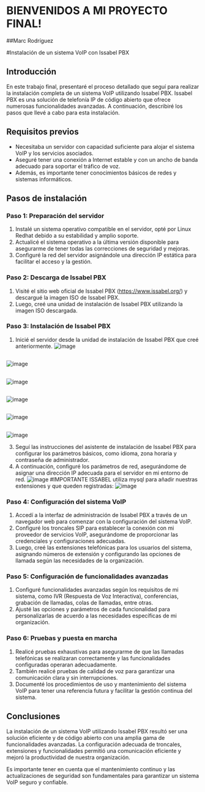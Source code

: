 # BIENVENIDOS A MI PROYECTO FINAL! 
##Marc Rodríguez


#Instalación de un sistema VoIP con Issabel PBX

## Introducción
En este trabajo final, presentaré el proceso detallado que seguí para realizar la instalación completa de un sistema VoIP utilizando Issabel PBX. Issabel PBX es una solución de telefonía IP de código abierto que ofrece numerosas funcionalidades avanzadas. A continuación, describiré los pasos que llevé a cabo para esta instalación.

## Requisitos previos
- Necesitaba un servidor con capacidad suficiente para alojar el sistema VoIP y los servicios asociados.
- Aseguré tener una conexión a Internet estable y con un ancho de banda adecuado para soportar el tráfico de voz.
- Además, es importante tener conocimientos básicos de redes y sistemas informáticos.

## Pasos de instalación

### Paso 1: Preparación del servidor
1. Instalé un sistema operativo compatible en el servidor, opté por Linux Redhat debido a su estabilidad y amplio soporte.
2. Actualicé el sistema operativo a la última versión disponible para asegurarme de tener todas las correcciones de seguridad y mejoras.
3. Configuré la red del servidor asignándole una dirección IP estática para facilitar el acceso y la gestión.

### Paso 2: Descarga de Issabel PBX
1. Visité el sitio web oficial de Issabel PBX (https://www.issabel.org/) y descargué la imagen ISO de Issabel PBX.
2. Luego, creé una unidad de instalación de Issabel PBX utilizando la imagen ISO descargada.

### Paso 3: Instalación de Issabel PBX
1. Inicié el servidor desde la unidad de instalación de Issabel PBX que creé anteriormente.
![image](https://github.com/m4rch4ck/instalacionissabel/assets/96228719/8a7dce97-619c-4dae-82c6-bbddd948ce4c)
##
![image](https://github.com/m4rch4ck/instalacionissabel/assets/96228719/6e12e68a-dffe-4838-ad0f-e49b524cf442)
##
![image](https://github.com/m4rch4ck/instalacionissabel/assets/96228719/42a10fdd-7e58-4fdf-bcd6-231e6b4ba6c4)
##
![image](https://github.com/m4rch4ck/instalacionissabel/assets/96228719/c49e9ed7-7e90-4467-930a-ec7a03a95a0b)
##
![image](https://github.com/m4rch4ck/instalacionissabel/assets/96228719/0b9973e4-de84-4812-a6de-723c57e13873)
##
![image](https://github.com/m4rch4ck/instalacionissabel/assets/96228719/17466dc6-b057-4280-aaf6-79ecb02cfbcb)

3. Seguí las instrucciones del asistente de instalación de Issabel PBX para configurar los parámetros básicos, como idioma, zona horaria y contraseña de administrador.
4. A continuación, configuré los parámetros de red, asegurándome de asignar una dirección IP adecuada para el servidor en mi entorno de red.
![image](https://github.com/m4rch4ck/instalacionissabel/assets/96228719/714b21cb-a488-4ad2-8103-193fb2afa760)
#IMPORTANTE
ISSABEL utiliza mysql para añadir nuestras extensiones y que queden registradas:
![image](https://github.com/m4rch4ck/instalacionissabel/assets/96228719/86f5638a-75d8-430c-ae3c-09f852c527a2)

### Paso 4: Configuración del sistema VoIP
1. Accedí a la interfaz de administración de Issabel PBX a través de un navegador web para comenzar con la configuración del sistema VoIP.
2. Configuré los troncales SIP para establecer la conexión con mi proveedor de servicios VoIP, asegurándome de proporcionar las credenciales y configuraciones adecuadas.
3. Luego, creé las extensiones telefónicas para los usuarios del sistema, asignando números de extensión y configurando las opciones de llamada según las necesidades de la organización.

### Paso 5: Configuración de funcionalidades avanzadas
1. Configuré funcionalidades avanzadas según los requisitos de mi sistema, como IVR (Respuesta de Voz Interactiva), conferencias, grabación de llamadas, colas de llamadas, entre otras.
2. Ajusté las opciones y parámetros de cada funcionalidad para personalizarlas de acuerdo a las necesidades específicas de mi organización.

### Paso 6: Pruebas y puesta en marcha
1. Realicé pruebas exhaustivas para asegurarme de que las llamadas telefónicas se realizaran correctamente y las funcionalidades configuradas operaran adecuadamente.
2. También realicé pruebas de calidad de voz para garantizar una comunicación clara y sin interrupciones.
3. Documenté los procedimientos de uso y mantenimiento del sistema VoIP para tener una referencia futura y facilitar la gestión continua del sistema.

## Conclusiones
La instalación de un sistema VoIP utilizando Issabel PBX resultó ser una solución eficiente y de código abierto con una amplia gama de funcionalidades avanzadas. La configuración adecuada de troncales, extensiones y funcionalidades permitió una comunicación eficiente y mejoró la productividad de nuestra organización.

Es importante tener en cuenta que el mantenimiento continuo y las actualizaciones de seguridad son fundamentales para garantizar un sistema VoIP seguro y confiable.


